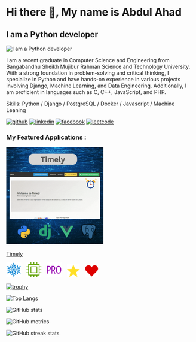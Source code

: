 # Hi there 👋, My name is Abdul Ahad
## I am a Python developer
![I am a Python developer](https://github.com/AAhadNur/AAhadNur/blob/main/github_banner.png)

I am a recent graduate in Computer Science and Engineering from Bangabandhu Sheikh Mujibur Rahman Science and Technology University. With a strong foundation in problem-solving and critical thinking, I specialize in Python and have hands-on experience in various projects involving Django, Machine Learning, and Data Engineering. Additionally, I am proficient in languages such as C, C++, JavaScript, and PHP.

Skills: Python / Django / PostgreSQL / Docker / Javascript / Machine Leaning

[<img src='https://cdn.jsdelivr.net/npm/simple-icons@3.0.1/icons/github.svg' alt='github' height='40'>](https://github.com/AAhadNur)  [<img src='https://cdn.jsdelivr.net/npm/simple-icons@3.0.1/icons/linkedin.svg' alt='linkedin' height='40'>](https://www.linkedin.com/in/https://www.linkedin.com/in/abdul-ahad-nur//)  [<img src='https://cdn.jsdelivr.net/npm/simple-icons@3.0.1/icons/facebook.svg' alt='facebook' height='40'>](https://www.facebook.com/https://www.facebook.com/ahad.nur.754)  [<img src='https://cdn.jsdelivr.net/npm/simple-icons@3.0.1/icons/leetcode.svg' alt='leetcode' height='40'>](https://leetcode.com/ahadnur0001/)  


### My Featured Applications : 


<a href="https://github.com/AAhadNur/Timely" target="_blank">
  <img src="https://github.com/AAhadNur/AAhadNur/blob/main/Timely.gif" width="260"/>
  <p>Timely</p>
</a>

<a href='https://archiveprogram.github.com/'><img src='https://raw.githubusercontent.com/acervenky/animated-github-badges/master/assets/acbadge.gif' width='40' height='40'></a> <a href='https://docs.github.com/en/developers'><img src='https://raw.githubusercontent.com/acervenky/animated-github-badges/master/assets/devbadge.gif' width='40' height='40'></a> <a href='https://github.com/pricing'><img src='https://raw.githubusercontent.com/acervenky/animated-github-badges/master/assets/pro.gif' width='40' height='40'></a> <a href='https://stars.github.com/'><img src='https://raw.githubusercontent.com/acervenky/animated-github-badges/master/assets/starbadge.gif' width='35' height='35'></a> <a href='https://docs.github.com/en/github/supporting-the-open-source-community-with-github-sponsors'><img src='https://raw.githubusercontent.com/acervenky/animated-github-badges/master/assets/sponsorbadge.gif' width='35' height='35'></a> 

[![trophy](https://github-profile-trophy.vercel.app/?username=AAhadNur)](https://github.com/ryo-ma/github-profile-trophy)

[![Top Langs](https://github-readme-stats.vercel.app/api/top-langs/?username=AAhadNur)](https://github.com/anuraghazra/github-readme-stats)

![GitHub stats](https://github-readme-stats.vercel.app/api?username=AAhadNur&show_icons=true)  

![GitHub metrics](https://metrics.lecoq.io/AAhadNur)  

![GitHub streak stats](https://streak-stats.demolab.com/?user=AAhadNur)  




